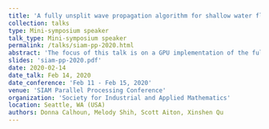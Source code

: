 ```yaml
---
title: 'A fully unsplit wave propagation algorithm for shallow water flows on GPUs '
collection: talks
type: Mini-symposium speaker
talk_type: Mini-symposium speaker
permalink: /talks/siam-pp-2020.html
abstract: 'The focus of this talk is on a GPU implementation of the fully multi-dimensional patch solver based on the wave propagation algorithm (R. J. LeVeque, Clawpack).  Our CUDA implementation is designed for use on small, fixed size patches (32x32) used in a larger the block-based adaptive code ForestClaw (D. Calhoun and C. Burstedde).  To update patches on the GPU, we batch-process O(1000) patches per kernel call.  Each patch is assigned a single CUDA thread block, eliminating the need for syncing between blocks.  By redesigning the WPA, we are able to completely update the solution on each patch in a single batch kernel call. To avoid branch divergence, special attention is given to the implementation of wave limiters.  Resulting time using the GPU is about 5-7x speedup over a single CPU.  We will demonstrate our algorithm using examples from the shallow water wave equations implemented in ForestClaw.'
slides: 'siam-pp-2020.pdf'
date: 2020-02-14
date_talk: Feb 14, 2020
date_conference: 'Feb 11 - Feb 15, 2020'
venue: 'SIAM Parallel Processing Conference'
organization: 'Society for Industrial and Applied Mathematics'
location: Seattle, WA (USA)
authors: Donna Calhoun, Melody Shih, Scott Aiton, Xinshen Qu
---
```

